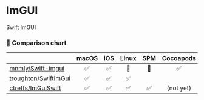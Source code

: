 # ImGUI

Swift ImGUI

### 🧮 Comparison chart

|   | macOS | iOS | Linux | SPM | Cocoapods | Carthage |
|:---|:---:|:---:|:---:|:---:|:---:|:---:|
| [mnmly/Swift-imgui](https://github.com/mnmly/Swift-imgui) | ✅  | ✅  |  🛑  |  🛑 | ✅ | 🛑|
| [troughton/SwiftImGui](https://github.com/troughton/SwiftImGui) |  ✅  | ✅ | ✅ |   |   |   |
| [ctreffs/ImGuiSwift](...)  | ✅ | ✅ | ✅ | ✅ | (not yet) | (not yet) |


